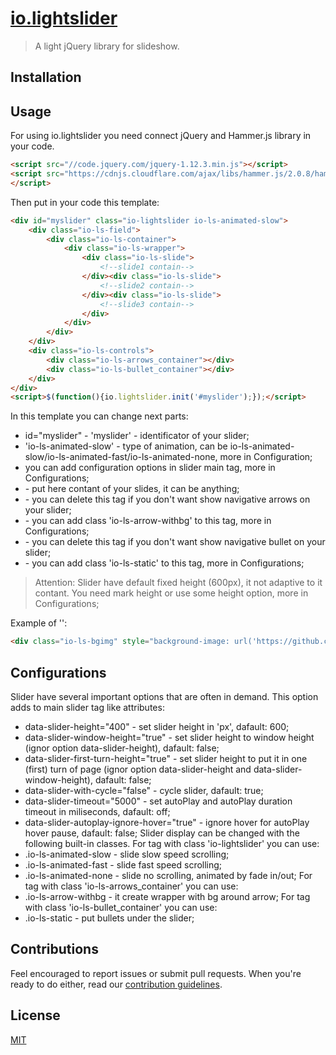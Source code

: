 # [io.lightslider][io.lightslider-link]
> A light jQuery library for slideshow. 


## Installation

## Usage
For using io.lightslider you need connect jQuery and Hammer.js library in your code.
```html
<script src="//code.jquery.com/jquery-1.12.3.min.js"></script>
<script src="https://cdnjs.cloudflare.com/ajax/libs/hammer.js/2.0.8/hammer.min.js"></script>	
</script>
```
Then put in your code this template:
```html
<div id="myslider" class="io-lightslider io-ls-animated-slow">
	<div class="io-ls-field">
		<div class="io-ls-container">
			<div class="io-ls-wrapper">
				<div class="io-ls-slide">
					<!--slide1 contain-->
				</div><div class="io-ls-slide">
					<!--slide2 contain-->
				</div><div class="io-ls-slide">
					<!--slide3 contain-->
				</div>
			</div>
		</div>
	</div>
	<div class="io-ls-controls">
		<div class="io-ls-arrows_container"></div>
		<div class="io-ls-bullet_container"></div>
	</div>
</div>
<script>$(function(){io.lightslider.init('#myslider');});</script>

```
In this template you can change next parts:
* id="myslider" - 'myslider' - identificator of your slider;
* 'io-ls-animated-slow' - type of animation, can be io-ls-animated-slow/io-ls-animated-fast/io-ls-animated-none, more in Configuration;
* you can add configuration options in slider main tag, more in Configurations;
* <!--slide{1,2,3} contain--> - put here contant of your slides, it can be anything;
* <div class="io-ls-arrows_container"></div> - you can delete this tag if you don't want show navigative arrows on your slider;
* <div class="io-ls-arrows_container"></div> - you can add class 'io-ls-arrow-withbg' to this tag, more in Configurations;
* <div class="io-ls-bullet_container"></div> - you can delete this tag if you don't want show navigative bullet on your slider;
* <div class="io-ls-bullet_container"></div> - you can add class 'io-ls-static' to this tag, more in Configurations;

> Attention: Slider have default fixed height (600px), it not adaptive to it contant. You need mark height or use some height option, more in Configurations;

Example of '<!--slide1 contain-->':
```html
<div class="io-ls-bgimg" style="background-image: url('https://github.com/semilicon/io.lightslider/demo/img/img1.jpg');"></div>
```


## Configurations
Slider have several important options that are often in demand. This option adds to main slider tag like attributes:
* data-slider-height="400" - set slider height in 'px', dafault: 600;
* data-slider-window-height="true" - set slider height to window height (ignor option data-slider-height), dafault: false;
* data-slider-first-turn-height="true" - set slider height to put it in one (first) turn of page (ignor option data-slider-height and data-slider-window-height), dafault: false;
* data-slider-with-cycle="false" - cycle slider, dafault: true;
* data-slider-timeout="5000" - set autoPlay and autoPlay duration timeout in miliseconds, dafault: off;
* data-slider-autoplay-ignore-hover="true" - ignore hover for autoPlay hover pause, dafault: false;
Slider display can be changed with the following built-in classes.
For tag with class 'io-lightslider' you can use:
* .io-ls-animated-slow - slide slow speed scrolling;
* .io-ls-animated-fast - slide fast speed scrolling;
* .io-ls-animated-none - slide no scrolling, animated by fade in/out;
For tag with class 'io-ls-arrows_container' you can use:
* .io-ls-arrow-withbg - it create wrapper with bg around arrow;
For tag with class 'io-ls-bullet_container' you can use:
* .io-ls-static - put bullets under the slider;


## Contributions
Feel encouraged to report issues or submit pull requests. When you're ready to do either, read our [contribution guidelines][contribution-guidelines].


## License
[MIT][license]


<!-- Contributions -->
[io.lightslider-link]: https://github.com/semilicon/io.lightslider/

[contribution-guidelines]: ./CONTRIBUTING.md

[license]: ./LICENSE.md
